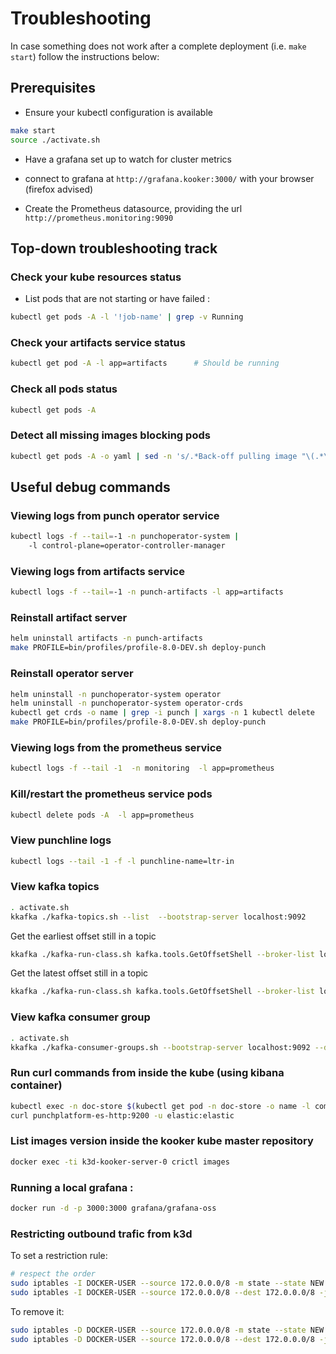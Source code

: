 # Troubleshooting

In case something does not work after a complete deployment (i.e. `make start`) follow the instructions below:

## Prerequisites

* Ensure your kubectl configuration is available

```sh
make start
source ./activate.sh
```

* Have a grafana set up to watch for cluster metrics

- connect to grafana at `http://grafana.kooker:3000/` with your browser (firefox advised)
	
- Create  the Prometheus datasource, providing the url `http://prometheus.monitoring:9090`


## Top-down troubleshooting track


### Check your kube resources status

* List pods that are not starting or have failed :

```sh
kubectl get pods -A -l '!job-name' | grep -v Running
```

### Check your artifacts service status
	
```sh
kubectl get pod -A -l app=artifacts      # Should be running
```	

### Check all pods status

```sh
kubectl get pods -A
```

### Detect all missing images blocking pods

```sh
kubectl get pods -A -o yaml | sed -n 's/.*Back-off pulling image "\(.*\)".*/\1/p'
```


## Useful debug commands


### Viewing logs from punch operator service

```sh
kubectl logs -f --tail=-1 -n punchoperator-system |
    -l control-plane=operator-controller-manager
```

### Viewing logs from artifacts service

```sh
kubectl logs -f --tail=-1 -n punch-artifacts -l app=artifacts
```

### Reinstall artifact server

```sh
helm uninstall artifacts -n punch-artifacts
make PROFILE=bin/profiles/profile-8.0-DEV.sh deploy-punch
```

### Reinstall operator server

```sh
helm uninstall -n punchoperator-system operator
helm uninstall -n punchoperator-system operator-crds
kubectl get crds -o name | grep -i punch | xargs -n 1 kubectl delete
make PROFILE=bin/profiles/profile-8.0-DEV.sh deploy-punch
```

### Viewing logs from the prometheus service

```sh
kubectl logs -f --tail -1  -n monitoring  -l app=prometheus
```

### Kill/restart the prometheus service pods

```sh
kubectl delete pods -A  -l app=prometheus
```


### View punchline logs

```sh
kubectl logs --tail -1 -f -l punchline-name=ltr-in
```

### View kafka topics

```sh
. activate.sh
kkafka ./kafka-topics.sh --list  --bootstrap-server localhost:9092
```

Get the earliest offset still in a topic
	
```sh	
kkafka ./kafka-run-class.sh kafka.tools.GetOffsetShell --broker-list localhost:9092 --topic ref-test-01-ltr --time -2
```

Get the latest offset still in a topic

```sh	
kkafka ./kafka-run-class.sh kafka.tools.GetOffsetShell --broker-list localhost:9092 --topic ref-test-01-ltr --time -1
```

### View kafka consumer group

```sh
. activate.sh
kkafka ./kafka-consumer-groups.sh --bootstrap-server localhost:9092 --describe --group ltr_out
```

### Run curl commands from inside the kube (using kibana container)

```sh
kubectl exec -n doc-store $(kubectl get pod -n doc-store -o name -l common.k8s.elastic.co/type=kibana)  -it -- /bin/bash
curl punchplatform-es-http:9200 -u elastic:elastic
```

### List images version inside the kooker kube master repository

```sh
docker exec -ti k3d-kooker-server-0 crictl images
```

### Running a local grafana :

```sh
docker run -d -p 3000:3000 grafana/grafana-oss
```

### Restricting outbound trafic from k3d

To set a restriction rule:
```sh
# respect the order
sudo iptables -I DOCKER-USER --source 172.0.0.0/8 -m state --state NEW  -j DROP
sudo iptables -I DOCKER-USER --source 172.0.0.0/8 --dest 172.0.0.0/8 -j RETURN
```
To remove it:
```sh
sudo iptables -D DOCKER-USER --source 172.0.0.0/8 -m state --state NEW  -j DROP
sudo iptables -D DOCKER-USER --source 172.0.0.0/8 --dest 172.0.0.0/8 -j RETURN
```